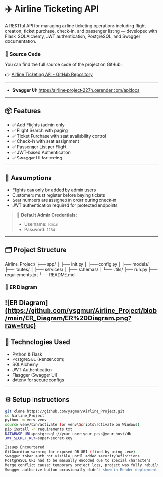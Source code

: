 # ✈️ Airline Ticketing API

A RESTful API for managing airline ticketing operations including flight creation, ticket purchase, check-in, and passenger listing — developed with Flask, SQLAlchemy, JWT authentication, PostgreSQL, and Swagger documentation.

### 🔗 Source Code

You can find the full source code of the project on GitHub:

👉 [Airline Ticketing API - GitHub Repository](https://github.com/ysgmur/Airline_Project)

---

- **Swagger UI:**  https://airline-project-227h.onrender.com/apidocs
---

## 📦 Features

- ✅ Add Flights (admin only)
- ✅ Flight Search with paging
- ✅ Ticket Purchase with seat availability control
- ✅ Check-in with seat assignment
- ✅ Passenger List per Flight
- ✅ JWT-based Authentication
- ✅ Swagger UI for testing

---

## 🧠 Assumptions

- Flights can only be added by admin users
- Customers must register before buying tickets
- Seat numbers are assigned in order during check-in
- JWT authentication required for protected endpoints

> 🔐 **Default Admin Credentials:**
> - Username: `admin`
> - Password: `1234`

---

## 🗂️ Project Structure
Airline_Project/ ├── app/ │ ├── init.py │ ├── config.py │ ├── models/ │ ├── routes/ │ ├── services/ │ ├── schemas/ │ └── utils/ ├── run.py ├── requirements.txt └── README.md

### 📌 ER Diagram

![ER Diagram][(https://github.com/ysgmur/Airline_Project/blob/main/ER_Diagram/ER%20Diagram.png?raw=true)](https://github.com/ysgmur/Airline_Project/blob/main/ER_Diagram/ER%20Diagram.png)
---

## 🧪 Technologies Used

- Python & Flask
- PostgreSQL (Render.com)
- SQLAlchemy
- JWT Authentication
- Flasgger (Swagger UI)
- dotenv for secure configs

---

## ⚙️ Setup Instructions

```bash
git clone https://github.com/ysgmur/Airline_Project.git
cd Airline_Project
python -m venv venv
source venv/bin/activate (or venv\Scripts\activate on Windows)
pip install -r requirements.txt
DATABASE_URL=postgresql://your_user:your_pass@your_host/db
JWT_SECRET_KEY=super-secret-key

Issues Encountered
GitGuardian warning for exposed DB URI (fixed by using .env)
Swagger token auth not visible until added securityDefinitions
PostgreSQL URI had to be manually encoded due to special characters
Merge conflict caused temporary project loss, project was fully rebuilt.
Swagger authorize button occasionally didn't show in Render deployment.




